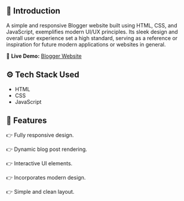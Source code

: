 

## <a name="introduction">🤖 Introduction</a>

A simple and responsive Blogger website built using HTML, CSS, and JavaScript, exemplifies modern UI/UX principles. Its sleek design and overall user experience set a high standard, serving as a reference or inspiration for future modern applications or websites in general.

🔗 **Live Demo:** [Blogger Website](https://alnakverma.github.io/blogger/)

## <a name="tech-stack">⚙️ Tech Stack Used</a>

- HTML
- CSS
- JavaScript


## <a name="features">🔋 Features</a>

👉 Fully responsive design.

👉 Dynamic blog post rendering.

👉 Interactive UI elements.

👉 Incorporates modern design.

👉 Simple and clean layout.

